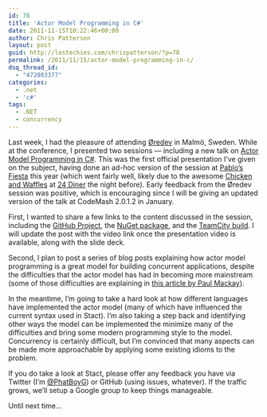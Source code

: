 ```yaml
---
id: 78
title: 'Actor Model Programming in C#'
date: 2011-11-15T10:22:46+00:00
author: Chris Patterson
layout: post
guid: http://lostechies.com/chrispatterson/?p=78
permalink: /2011/11/15/actor-model-programming-in-c/
dsq_thread_id:
  - "472803377"
categories:
  - .net
  - 'c#'
tags:
  - .NET
  - concurrency
---
```

Last week, I had the pleasure of attending [Øredev](http://oredev.org/2011) in Malmö, Sweden. While at the conference, I presented two sessions &#8212; including a new talk on [Actor Model Programming in C#](http://oredev.org/2011/sessions/actor-model-programming-in-c-). This was the first official presentation I&#8217;ve given on the subject, having done an ad-hoc version of the session at [Pablo&#8217;s Fiesta](http://pablosfiesta.pbworks.com/w/page/46324025/Actor%20Style%20Programming) this year (which went fairly well, likely due to the awesome [Chicken and Waffles](http://24diner.com/wp-content/uploads/2011/02/waffle_staff.jpg) at [24 Diner](http://24diner.com/) the night before). Early feedback from the Øredev session was positive, which is encouraging since I will be giving an updated version of the talk at CodeMash 2.0.1.2 in January.

First, I wanted to share a few links to the content discussed in the session, including the [GitHub Project](http://github.com/phatboyg/Stact), the [NuGet package](http://nuget.org/List/Packages/Stact), and the [TeamCity build](http://teamcity.codebetter.com/viewType.html?buildTypeId=bt258&tab=buildTypeStatusDiv). I will update the post with the video link once the presentation video is available, along with the slide deck.

Second, I plan to post a series of blog posts explaining how actor model programming is a great model for building concurrent applications, despite the difficulties that the actor model has had in becoming more mainstream (some of those difficulties are explaining in [this article by Paul Mackay](http://www.doc.ic.ac.uk/~nd/surprise_97/journal/vol2/pjm2/)).

In the meantime, I&#8217;m going to take a hard look at how different languages have implemented the actor model (many of which have influenced the current syntax used in Stact). I&#8217;m also taking a step back and identifying other ways the model can be implemented the minimize many of the difficulties and bring some modern programming style to the model. Concurrency is certainly difficult, but I&#8217;m convinced that many aspects can be made more approachable by applying some existing idioms to the problem.

If you do take a look at Stact, please offer any feedback you have via Twitter (I&#8217;m [@PhatBoyG](https://twitter.com/#!/phatboyg)) or GitHub (using issues, whatever). If the traffic grows, we&#8217;ll setup a Google group to keep things manageable.

Until next time&#8230;

 
